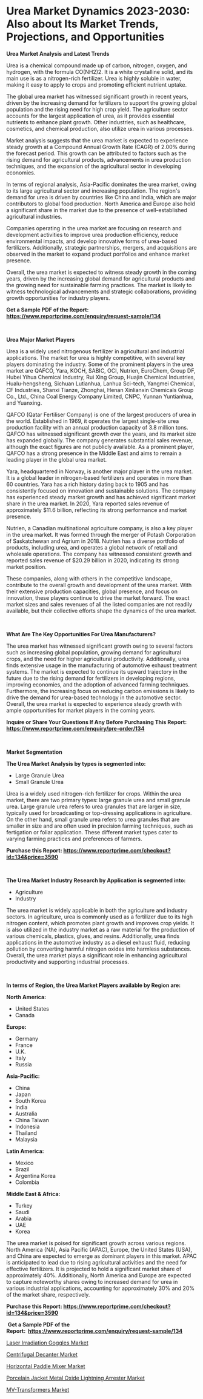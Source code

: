 <p><h1>Urea Market Dynamics 2023-2030: Also about Its Market Trends, Projections, and Opportunities</h1></p><p><strong>Urea Market Analysis and Latest Trends</strong></p>
<p><p>Urea is a chemical compound made up of carbon, nitrogen, oxygen, and hydrogen, with the formula CO(NH2)2. It is a white crystalline solid, and its main use is as a nitrogen-rich fertilizer. Urea is highly soluble in water, making it easy to apply to crops and promoting efficient nutrient uptake.</p><p>The global urea market has witnessed significant growth in recent years, driven by the increasing demand for fertilizers to support the growing global population and the rising need for high crop yield. The agriculture sector accounts for the largest application of urea, as it provides essential nutrients to enhance plant growth. Other industries, such as healthcare, cosmetics, and chemical production, also utilize urea in various processes.</p><p>Market analysis suggests that the urea market is expected to experience steady growth at a Compound Annual Growth Rate (CAGR) of 2.00% during the forecast period. This growth can be attributed to factors such as the rising demand for agricultural products, advancements in urea production techniques, and the expansion of the agricultural sector in developing economies.</p><p>In terms of regional analysis, Asia-Pacific dominates the urea market, owing to its large agricultural sector and increasing population. The region's demand for urea is driven by countries like China and India, which are major contributors to global food production. North America and Europe also hold a significant share in the market due to the presence of well-established agricultural industries.</p><p>Companies operating in the urea market are focusing on research and development activities to improve urea production efficiency, reduce environmental impacts, and develop innovative forms of urea-based fertilizers. Additionally, strategic partnerships, mergers, and acquisitions are observed in the market to expand product portfolios and enhance market presence.</p><p>Overall, the urea market is expected to witness steady growth in the coming years, driven by the increasing global demand for agricultural products and the growing need for sustainable farming practices. The market is likely to witness technological advancements and strategic collaborations, providing growth opportunities for industry players.</p></p>
<p><strong>Get a Sample PDF of the Report:&nbsp; <a href="https://www.reportprime.com/enquiry/request-sample/134">https://www.reportprime.com/enquiry/request-sample/134</a></strong></p>
<p>&nbsp;</p>
<p><strong>Urea Major Market Players</strong></p>
<p><p>Urea is a widely used nitrogenous fertilizer in agricultural and industrial applications. The market for urea is highly competitive, with several key players dominating the industry. Some of the prominent players in the urea market are QAFCO, Yara, KOCH, SABIC, OCI, Nutrien, EuroChem, Group DF, Hubei Yihua Chemical Industry, Rui Xing Group, Huajin Chemical Industries, Hualu-hengsheng, Sichuan Lutianhua, Lanhua Sci-tech, Yangmei Chemical, CF Industries, Shanxi Tianze, Zhonghai, Henan Xinlianxin Chemicals Group Co., Ltd., China Coal Energy Company Limited, CNPC, Yunnan Yuntianhua, and Yuanxing.</p><p>QAFCO (Qatar Fertiliser Company) is one of the largest producers of urea in the world. Established in 1969, it operates the largest single-site urea production facility with an annual production capacity of 3.8 million tons. QAFCO has witnessed significant growth over the years, and its market size has expanded globally. The company generates substantial sales revenue, although the exact figures are not publicly available. As a prominent player, QAFCO has a strong presence in the Middle East and aims to remain a leading player in the global urea market.</p><p>Yara, headquartered in Norway, is another major player in the urea market. It is a global leader in nitrogen-based fertilizers and operates in more than 60 countries. Yara has a rich history dating back to 1905 and has consistently focused on innovation and sustainable solutions. The company has experienced steady market growth and has achieved significant market share in the urea market. In 2020, Yara reported sales revenue of approximately $11.6 billion, reflecting its strong performance and market presence.</p><p>Nutrien, a Canadian multinational agriculture company, is also a key player in the urea market. It was formed through the merger of Potash Corporation of Saskatchewan and Agrium in 2018. Nutrien has a diverse portfolio of products, including urea, and operates a global network of retail and wholesale operations. The company has witnessed consistent growth and reported sales revenue of $20.29 billion in 2020, indicating its strong market position.</p><p>These companies, along with others in the competitive landscape, contribute to the overall growth and development of the urea market. With their extensive production capacities, global presence, and focus on innovation, these players continue to drive the market forward. The exact market sizes and sales revenues of all the listed companies are not readily available, but their collective efforts shape the dynamics of the urea market.</p></p>
<p>&nbsp;</p>
<p><strong>What Are The Key Opportunities For Urea Manufacturers?</strong></p>
<p><p>The urea market has witnessed significant growth owing to several factors such as increasing global population, growing demand for agricultural crops, and the need for higher agricultural productivity. Additionally, urea finds extensive usage in the manufacturing of automotive exhaust treatment systems. The market is expected to continue its upward trajectory in the future due to the rising demand for fertilizers in developing regions, improving economies, and the adoption of advanced farming techniques. Furthermore, the increasing focus on reducing carbon emissions is likely to drive the demand for urea-based technology in the automotive sector. Overall, the urea market is expected to experience steady growth with ample opportunities for market players in the coming years.</p></p>
<p><strong>Inquire or Share Your Questions If Any Before Purchasing This Report: <a href="https://www.reportprime.com/enquiry/pre-order/134">https://www.reportprime.com/enquiry/pre-order/134</a></strong></p>
<p>&nbsp;</p>
<p><strong>Market Segmentation</strong></p>
<p><strong>The Urea Market Analysis by types is segmented into:</strong></p>
<p><ul><li>Large Granule Urea</li><li>Small Granule Urea</li></ul></p>
<p><p>Urea is a widely used nitrogen-rich fertilizer for crops. Within the urea market, there are two primary types: large granule urea and small granule urea. Large granule urea refers to urea granules that are larger in size, typically used for broadcasting or top-dressing applications in agriculture. On the other hand, small granule urea refers to urea granules that are smaller in size and are often used in precision farming techniques, such as fertigation or foliar application. These different market types cater to varying farming practices and preferences of farmers.</p></p>
<p><strong>Purchase this Report:&nbsp;<a href="https://www.reportprime.com/checkout?id=134&price=3590">https://www.reportprime.com/checkout?id=134&price=3590</a></strong></p>
<p>&nbsp;</p>
<p><strong>The Urea Market Industry Research by Application is segmented into:</strong></p>
<p><ul><li>Agriculture</li><li>Industry</li></ul></p>
<p><p>The urea market is widely applicable in both the agriculture and industry sectors. In agriculture, urea is commonly used as a fertilizer due to its high nitrogen content, which promotes plant growth and improves crop yields. It is also utilized in the industry market as a raw material for the production of various chemicals, plastics, glues, and resins. Additionally, urea finds applications in the automotive industry as a diesel exhaust fluid, reducing pollution by converting harmful nitrogen oxides into harmless substances. Overall, the urea market plays a significant role in enhancing agricultural productivity and supporting industrial processes.</p></p>
<p>&nbsp;</p>
<p><strong>In terms of Region, the Urea Market Players available by Region are:</strong></p>
<p>
    <p> <strong> North America: </strong>
        <ul>
            <li>United States</li>
            <li>Canada</li>
        </ul>
        </p> 
    <p> <strong> Europe: </strong>
        <ul>
            <li>Germany</li>
            <li>France</li>
            <li>U.K.</li>
            <li>Italy</li>
            <li>Russia</li>
        </ul>
        </p> 
    <p> <strong> Asia-Pacific: </strong>
        <ul>
            <li>China</li>
            <li>Japan</li>
            <li>South Korea</li>
            <li>India</li>
            <li>Australia</li>
            <li>China Taiwan</li>
            <li>Indonesia</li>
            <li>Thailand</li>
            <li>Malaysia</li>
        </ul>
        </p> 
    <p> <strong> Latin America: </strong>
        <ul>
            <li>Mexico</li>
            <li>Brazil</li>
            <li>Argentina Korea</li>
            <li>Colombia</li>
        </ul>
        </p> 
    <p> <strong> Middle East & Africa: </strong>
        <ul>
            <li>Turkey</li>
            <li>Saudi</li>
            <li>Arabia</li>
            <li>UAE</li>
            <li>Korea</li>
        </ul>
    </p>
    </p>
<p><p>The urea market is poised for significant growth across various regions. North America (NA), Asia Pacific (APAC), Europe, the United States (USA), and China are expected to emerge as dominant players in this market. APAC is anticipated to lead due to rising agricultural activities and the need for effective fertilizers. It is projected to hold a significant market share of approximately 40%. Additionally, North America and Europe are expected to capture noteworthy shares owing to increased demand for urea in various industrial applications, accounting for approximately 30% and 20% of the market share, respectively.</p></p>
<p><strong>Purchase this Report: <a href="https://www.reportprime.com/checkout?id=134&price=3590">https://www.reportprime.com/checkout?id=134&price=3590</a></strong></p>
<p>&nbsp;<strong>Get a Sample PDF of the Report:&nbsp;&nbsp;<a href="https://www.reportprime.com/enquiry/request-sample/134">https://www.reportprime.com/enquiry/request-sample/134</a></strong></p>
<p><strong></strong></p>
<p><p><a href="https://www.linkedin.com/pulse/laser-irradiation-goggles-market-size-2023-2030-global-industrial-sccee/">Laser Irradiation Goggles Market</a></p><p><a href="https://medium.com/@rossiezieme2023/decoding-centrifugal-decanter-market-metrics-market-share-trends-and-growth-patterns-8fa22cdefea7">Centrifugal Decanter Market</a></p><p><a href="https://medium.com/@royallittel2023/decoding-horizontal-paddle-mixer-market-metrics-market-share-trends-and-growth-patterns-b7c4ab882a08">Horizontal Paddle Mixer Market</a></p><p><a href="https://www.linkedin.com/pulse/porcelain-jacket-metal-oxide-lightning-arrester-market-challenges-scice/">Porcelain Jacket Metal Oxide Lightning Arrester Market</a></p><p><a href="https://www.linkedin.com/pulse/mv-transformers-market-size-growth-forecast-from-2023-btb8e/">MV-Transformers Market</a></p></p>